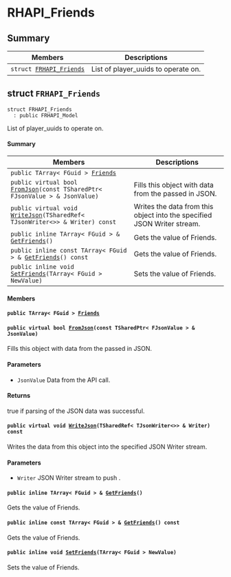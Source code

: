 # RHAPI_Friends <a id="group__RHAPI__Friends"></a>

## Summary

 Members                        | Descriptions                                
--------------------------------|---------------------------------------------
`struct `[`FRHAPI_Friends`](#structFRHAPI__Friends) | List of player_uuids to operate on.

## struct `FRHAPI_Friends` <a id="structFRHAPI__Friends"></a>

```
struct FRHAPI_Friends
  : public FRHAPI_Model
```

List of player_uuids to operate on.

#### Summary

 Members                        | Descriptions                                
--------------------------------|---------------------------------------------
`public TArray< FGuid > `[`Friends`](#structFRHAPI__Friends_1ac8e4a2e4be8a82c1c69c0e756eb0b874) | 
`public virtual bool `[`FromJson`](#structFRHAPI__Friends_1a2152501b5c331a83faa6ec4568bb4e6e)`(const TSharedPtr< FJsonValue > & JsonValue)` | Fills this object with data from the passed in JSON.
`public virtual void `[`WriteJson`](#structFRHAPI__Friends_1af95449c0a783a3f9f4df4427ce0e2795)`(TSharedRef< TJsonWriter<>> & Writer) const` | Writes the data from this object into the specified JSON Writer stream.
`public inline TArray< FGuid > & `[`GetFriends`](#structFRHAPI__Friends_1a90e54fe391000709ed7ca117cb038450)`()` | Gets the value of Friends.
`public inline const TArray< FGuid > & `[`GetFriends`](#structFRHAPI__Friends_1ac3c7f96b76e832180c243bc2ea2827d8)`() const` | Gets the value of Friends.
`public inline void `[`SetFriends`](#structFRHAPI__Friends_1a861988577c02b9cc1249c56736dab122)`(TArray< FGuid > NewValue)` | Sets the value of Friends.

#### Members

#### `public TArray< FGuid > `[`Friends`](#structFRHAPI__Friends_1ac8e4a2e4be8a82c1c69c0e756eb0b874) <a id="structFRHAPI__Friends_1ac8e4a2e4be8a82c1c69c0e756eb0b874"></a>

#### `public virtual bool `[`FromJson`](#structFRHAPI__Friends_1a2152501b5c331a83faa6ec4568bb4e6e)`(const TSharedPtr< FJsonValue > & JsonValue)` <a id="structFRHAPI__Friends_1a2152501b5c331a83faa6ec4568bb4e6e"></a>

Fills this object with data from the passed in JSON.

#### Parameters
* `JsonValue` Data from the API call.

#### Returns
true if parsing of the JSON data was successful.

#### `public virtual void `[`WriteJson`](#structFRHAPI__Friends_1af95449c0a783a3f9f4df4427ce0e2795)`(TSharedRef< TJsonWriter<>> & Writer) const` <a id="structFRHAPI__Friends_1af95449c0a783a3f9f4df4427ce0e2795"></a>

Writes the data from this object into the specified JSON Writer stream.

#### Parameters
* `Writer` JSON Writer stream to push .

#### `public inline TArray< FGuid > & `[`GetFriends`](#structFRHAPI__Friends_1a90e54fe391000709ed7ca117cb038450)`()` <a id="structFRHAPI__Friends_1a90e54fe391000709ed7ca117cb038450"></a>

Gets the value of Friends.

#### `public inline const TArray< FGuid > & `[`GetFriends`](#structFRHAPI__Friends_1ac3c7f96b76e832180c243bc2ea2827d8)`() const` <a id="structFRHAPI__Friends_1ac3c7f96b76e832180c243bc2ea2827d8"></a>

Gets the value of Friends.

#### `public inline void `[`SetFriends`](#structFRHAPI__Friends_1a861988577c02b9cc1249c56736dab122)`(TArray< FGuid > NewValue)` <a id="structFRHAPI__Friends_1a861988577c02b9cc1249c56736dab122"></a>

Sets the value of Friends.

